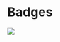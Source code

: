 # Badges

<img src="https://m3-markdown-badges.vercel.app/stars/4/3/mayannaoliveira/mayannaoliveira">
